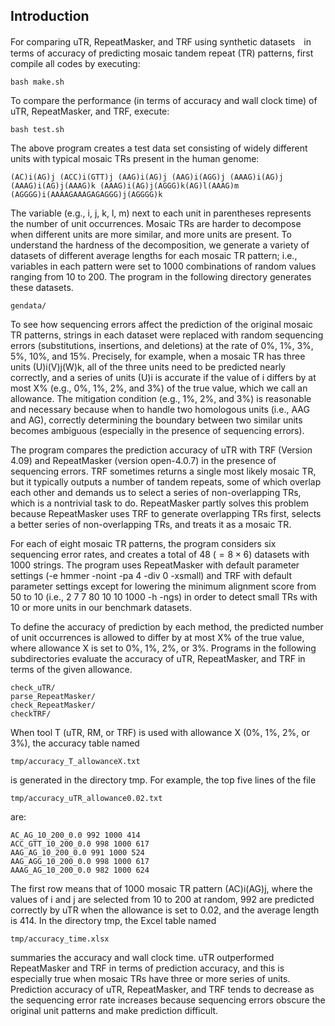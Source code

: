 ## Introduction

For comparing uTR, RepeatMasker, and TRF using synthetic datasets　in terms of accuracy of predicting mosaic tandem repeat (TR) patterns, first compile all codes by executing:

    bash make.sh

To compare the performance (in terms of accuracy and wall clock time) of uTR, RepeatMasker, and TRF, execute:

    bash test.sh

The above program creates a test data set consisting of widely different units with typical mosaic TRs present in the human genome:

    (AC)i(AG)j (ACC)i(GTT)j (AAG)i(AG)j (AAG)i(AGG)j (AAAG)i(AG)j 
    (AAAG)i(AG)j(AAAG)k (AAAG)i(AG)j(AGGG)k(AG)l(AAAG)m
    (AGGGG)i(AAAAGAAAGAGAGGG)j(AGGGG)k
    
The variable (e.g., i, j, k, l, m) next to each unit in parentheses represents the number of unit occurrences. Mosaic TRs are harder to decompose when different units are more similar, and more units are present. To understand the hardness of the decomposition, we generate a variety of datasets of different average lengths for each mosaic TR pattern; i.e., variables in each pattern were set to 1000 combinations of random values ranging from 10 to 200.
The program in the following directory generates these datasets.

    gendata/

To see how sequencing errors affect the prediction of the original mosaic TR patterns, strings in each dataset were replaced with random sequencing errors (substitutions, insertions, and deletions) at the rate of 0%, 1%, 3%, 5%, 10%, and 15%.
Precisely, for example, when a mosaic TR has three units (U)i(V)j(W)k, all of the three units need to be predicted nearly correctly, and a series of units (U)i is accurate if the value of i differs by at most X% (e.g., 0%, 1%, 2%, and 3%) of the true value, which we call an allowance. 
The mitigation condition (e.g., 1%, 2%, and 3%) is reasonable and necessary because when to handle two homologous units (i.e., AAG and AG), correctly determining the boundary between two similar units becomes ambiguous (especially in the presence of sequencing errors).

The program compares the prediction accuracy of uTR with TRF (Version 4.09) and RepeatMasker (version open-4.0.7) in the presence of sequencing errors.
TRF sometimes returns a single most likely mosaic TR, but it typically outputs a number of tandem repeats, some of which overlap each other and demands us to select a series of non-overlapping TRs, which is a nontrivial task to do.
RepeatMasker partly solves this problem because RepeatMasker uses TRF to generate overlapping TRs first, selects a better series of non-overlapping TRs, and treats it as a mosaic TR.

For each of eight mosaic TR patterns, the program considers six sequencing error rates, and creates a total of 48 ($=8 \times 6$) datasets with 1000 strings.
The program uses RepeatMasker with default parameter settings (-e hmmer -noint -pa 4 -div 0 -xsmall) and TRF with default parameter settings except for lowering the minimum alignment score from 50 to 10 (i.e., 2 7 7 80 10 10 1000 -h -ngs) in order to detect small TRs with 10 or more units in our benchmark datasets.

To define the accuracy of prediction by each method, the predicted number of unit occurrences is allowed to differ by at most X% of the true value, where allowance X is set to 0%, 1%, 2%, or 3%.
Programs in the following subdirectories evaluate the accuracy of uTR, RepeatMasker, and TRF in terms of the given allowance.

    check_uTR/ 
    parse_RepeatMasker/ 
    check_RepeatMasker/ 
    checkTRF/

When tool T (uTR, RM, or TRF) is used with allowance X (0%, 1%, 2%, or 3%), the accuracy table named 

    tmp/accuracy_T_allowanceX.txt 

is generated in the directory tmp.
For example, the top five lines of the file

    tmp/accuracy_uTR_allowance0.02.txt 

are:

    AC_AG_10_200_0.0 992 1000 414
    ACC_GTT_10_200_0.0 998 1000 617
    AAG_AG_10_200_0.0 991 1000 524
    AAG_AGG_10_200_0.0 998 1000 617
    AAAG_AG_10_200_0.0 982 1000 624

The first row means that of 1000 mosaic TR pattern (AC)i(AG)j, where the values of i and j are selected from 10 to 200 at random, 992 are predicted correctly by uTR when the allowance is set to 0.02, and the average length is 414. 
In the directory tmp, the Excel table named 

    tmp/accuracy_time.xlsx 

summaries the accuracy and wall clock time.
uTR outperformed RepeatMasker and TRF in terms of prediction accuracy, and this is especially true when mosaic TRs have three or more series of units.
Prediction accuracy of uTR, RepeatMasker, and TRF tends to decrease as the sequencing error rate increases because sequencing errors obscure the original unit patterns and make prediction difficult.
